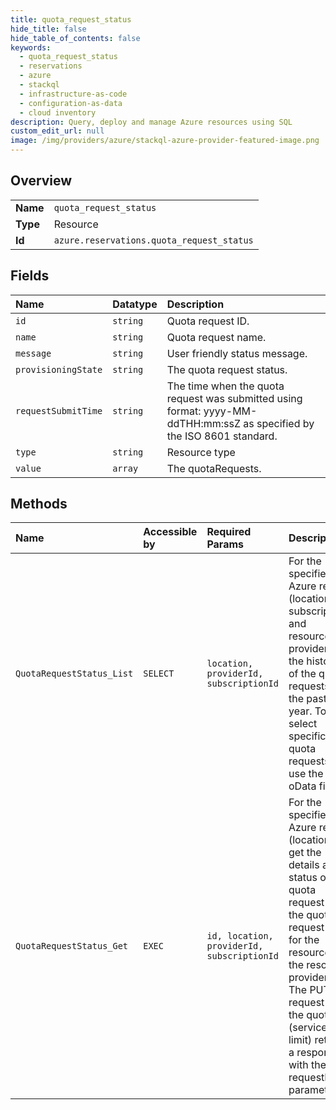 ```yaml
---
title: quota_request_status
hide_title: false
hide_table_of_contents: false
keywords:
  - quota_request_status
  - reservations
  - azure    
  - stackql
  - infrastructure-as-code
  - configuration-as-data
  - cloud inventory
description: Query, deploy and manage Azure resources using SQL
custom_edit_url: null
image: /img/providers/azure/stackql-azure-provider-featured-image.png
---
```

  
    

## Overview
<table><tbody>
<tr><td><b>Name</b></td><td><code>quota_request_status</code></td></tr>
<tr><td><b>Type</b></td><td>Resource</td></tr>
<tr><td><b>Id</b></td><td><code>azure.reservations.quota_request_status</code></td></tr>
</tbody></table>

## Fields
| Name | Datatype | Description |
|:-----|:---------|:------------|
| `id` | `string` | Quota request ID. |
| `name` | `string` | Quota request name. |
| `message` | `string` | User friendly status message. |
| `provisioningState` | `string` | The quota request status. |
| `requestSubmitTime` | `string` | The time when the quota request was submitted using format: yyyy-MM-ddTHH:mm:ssZ as specified by the ISO 8601 standard. |
| `type` | `string` | Resource type |
| `value` | `array` | The quotaRequests. |
## Methods
| Name | Accessible by | Required Params | Description |
|:-----|:--------------|:----------------|:------------|
| `QuotaRequestStatus_List` | `SELECT` | `location, providerId, subscriptionId` | For the specified Azure region (location), subscription, and resource provider, get the history of the quota requests for the past year. To select specific quota requests, use the oData filter. |
| `QuotaRequestStatus_Get` | `EXEC` | `id, location, providerId, subscriptionId` | For the specified Azure region (location), get the details and status of the quota request by the quota request ID for the resources of the resource provider. The PUT request for the quota (service limit) returns a response with the requestId parameter. |
